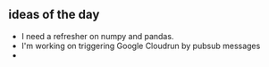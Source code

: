 ## ideas of the day

- I need a refresher on numpy and pandas.
- I'm working on triggering Google Cloudrun by pubsub messages
- 
